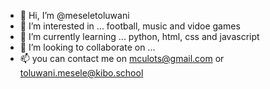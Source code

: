 - 👋 Hi, I’m @meseletoluwani
- 👀 I’m interested in ... football, music and vidoe games 
- 🌱 I’m currently learning ... python, html, css and javascript 
- 💞️ I’m looking to collaborate on ... 
- 📫 you can contact me on mculots@gmail.com or toluwani.mesele@kibo.school

<!---
meseletoluwani/meseletoluwani is a ✨ special ✨ repository because its `README.md` (this file) appears on your GitHub profile.
You can click the Preview link to take a look at your changes.
--->

